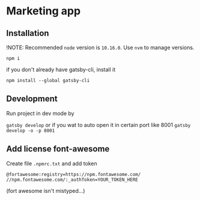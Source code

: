 # Marketing app

## Installation

!NOTE: Recommended `node` version is `10.16.0`. Use `nvm` to manage versions. 

```
npm i
```

if you don't already have gatsby-cli, install it
```
npm install --global gatsby-cli
```

## Development

Run project in dev mode by

`gatsby develop` or if you wat to auto open it in certain port like 8001 `gatsby develop -o -p 8001`

## Add license font-awesome

Create file `.npmrc.txt` and add token

`@fortawesome:registry=https://npm.fontawesome.com/
//npm.fontawesome.com/:_authToken=YOUR_TOKEN_HERE`

(fort awesome isn't mistyped...)
